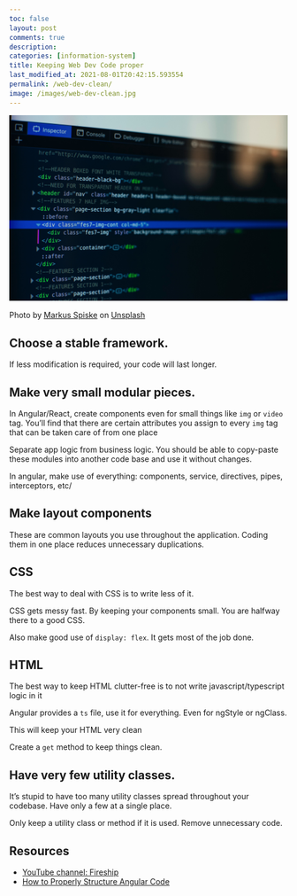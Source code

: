 ```yaml
---
toc: false
layout: post
comments: true
description: 
categories: [information-system]
title: Keeping Web Dev Code proper
last_modified_at: 2021-08-01T20:42:15.593554
permalink: /web-dev-clean/
image: /images/web-dev-clean.jpg
---
```

![](/images/web-dev-clean.jpg)

Photo by <a href="https://unsplash.com/@markusspiske?utm_source=unsplash&utm_medium=referral&utm_content=creditCopyText">Markus Spiske</a> on <a href="https://unsplash.com/s/photos/web-development?utm_source=unsplash&utm_medium=referral&utm_content=creditCopyText">Unsplash</a>
  
## Choose a stable framework. 

If less modification is required, your code will last longer.

## Make very small modular pieces.
In Angular/React, create components even for small things like `img` or `video` tag. You’ll find that there are certain attributes you assign to every `img` tag that can be taken care of from one place

Separate app logic from business logic. You should be able to copy-paste these modules into another code base and use it without changes.

In angular, make use of everything: components, service, directives, pipes, interceptors, etc/

## Make layout components

These are common layouts you use throughout the application. Coding them in one place reduces unnecessary duplications.

## CSS

The best way to deal with CSS is to write less of it.

CSS gets messy fast. By keeping your components small. You are halfway there to a good CSS. 

Also make good use of `display: flex`. It gets most of the job done.

## HTML

The best way to keep HTML clutter-free is to not write javascript/typescript logic in it

Angular provides a `ts` file, use it for everything. Even for ngStyle or ngClass. 

This will keep your HTML very clean

Create a `get` method to keep things clean.

## Have very few utility classes.

It’s stupid to have too many utility classes spread throughout your codebase. Have only a few at a single place.

Only keep a utility class or method if it is used. Remove unnecessary code.

## Resources

- [YouTube channel: Fireship](https://www.youtube.com/channel/UCsBjURrPoezykLs9EqgamOA)
- [How to Properly Structure Angular Code](https://www.youtube.com/watch?v=WA95EJGhbLc)